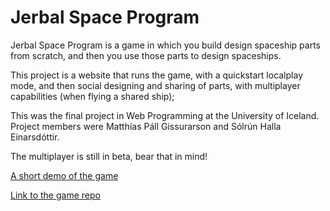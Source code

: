 Jerbal Space Program
====================

Jerbal Space Program is a game in which you build design spaceship parts from scratch,
and then you use those parts to design spaceships.

This project is a website that runs the game, with a quickstart localplay mode,
and then social designing and sharing of parts, with multiplayer capabilities (when flying a shared ship);

This was the final project in Web Programming at the University of Iceland. Project members were Matthías Páll Gissurarson and Sólrún Halla Einarsdóttir.

The multiplayer is still in beta, bear that in mind!

[A short demo of the game](http://youtu.be/6cwalUbIsYM)

[Link to the game repo](https://github.com/Tritlo/JerbalSpaceProgram)
